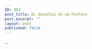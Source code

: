 ```yaml
---
ID: 383
post_title: Os desafios de um Profeta
post_excerpt: ""
layout: post
published: false
---
```

...